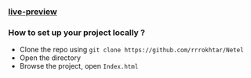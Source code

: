 ### [live-preview](https://rrrokhtar.github.io/Netel/)
###  How to set up your project locally ?
  - Clone the repo using `git clone https://github.com/rrrokhtar/Netel`
  - Open the directory
  - Browse the project, open `Index.html`
